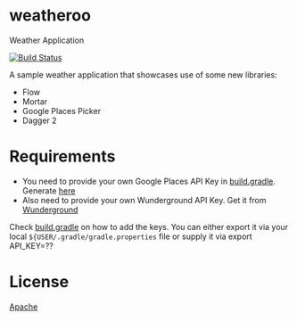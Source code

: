 # weatheroo
Weather Application

[![Build Status](https://travis-ci.org/creativepsyco/weatheroo.svg?branch=master)](https://travis-ci.org/creativepsyco/weatheroo)

A sample weather application that showcases use of some new libraries:
 * Flow
 * Mortar
 * Google Places Picker
 * Dagger 2

# Requirements
* You need to provide your own Google Places API Key in [build.gradle](./app/build.gradle). Generate [here](https://developers.google.com/places/android-api/signup)
* Also need to provide your own Wunderground API Key. Get it from [Wunderground](www.wunderground.com/weather/api/)

Check [build.gradle](./app/build.gradle) on how to add the keys. You can either export it via your local `${USER/.gradle/gradle.properties` file or supply it via export API_KEY=??

# License
[Apache](./LICENSE)
